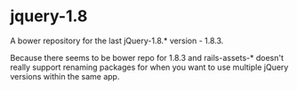 jquery-1.8
==========

A bower repository for the last jQuery-1.8.* version - 1.8.3.

Because there seems to be bower repo for 1.8.3 and rails-assets-* doesn't really support renaming packages for when you want to use multiple jQuery versions within the same app.
